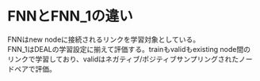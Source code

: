 # FNNとFNN_1の違い
FNNはnew nodeに接続されるリンクを学習対象としている。  
FNN_1はDEALの学習設定に揃えて評価する。trainもvalidもexisting node間のリンクで学習しており、validはネガティブ/ポジティブサンプリングされたノードペアで評価。